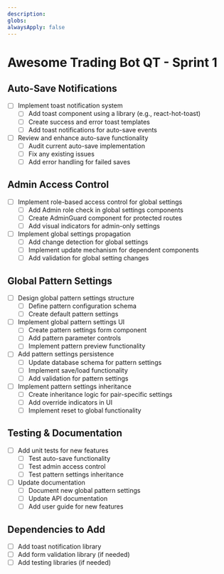```yaml
---
description: 
globs: 
alwaysApply: false
---
```

 # Awesome Trading Bot QT - Sprint 1

## Auto-Save Notifications
- [ ] Implement toast notification system
  - [ ] Add toast component using a library (e.g., react-hot-toast)
  - [ ] Create success and error toast templates
  - [ ] Add toast notifications for auto-save events
- [ ] Review and enhance auto-save functionality
  - [ ] Audit current auto-save implementation
  - [ ] Fix any existing issues
  - [ ] Add error handling for failed saves
  <!-- - [ ] Implement retry mechanism for failed saves -->

## Admin Access Control
- [ ] Implement role-based access control for global settings
  - [ ] Add Admin role check in global settings components
  - [ ] Create AdminGuard component for protected routes
  - [ ] Add visual indicators for admin-only settings
- [ ] Implement global settings propagation
  - [ ] Add change detection for global settings
  - [ ] Implement update mechanism for dependent components
  - [ ] Add validation for global setting changes
  <!-- - [ ] Create rollback mechanism for failed updates -->

## Global Pattern Settings
- [ ] Design global pattern settings structure
  - [ ] Define pattern configuration schema
  - [ ] Create default pattern settings
- [ ] Implement global pattern settings UI
  - [ ] Create pattern settings form component
  - [ ] Add pattern parameter controls
  - [ ] Implement pattern preview functionality
- [ ] Add pattern settings persistence
  - [ ] Update database schema for pattern settings
  - [ ] Implement save/load functionality
  - [ ] Add validation for pattern settings
- [ ] Implement pattern settings inheritance
  - [ ] Create inheritance logic for pair-specific settings
  - [ ] Add override indicators in UI
  - [ ] Implement reset to global functionality

## Testing & Documentation
- [ ] Add unit tests for new features
  - [ ] Test auto-save functionality
  - [ ] Test admin access control
  - [ ] Test pattern settings inheritance
- [ ] Update documentation
  - [ ] Document new global pattern settings
  - [ ] Update API documentation
  - [ ] Add user guide for new features

## Dependencies to Add
- [ ] Add toast notification library
- [ ] Add form validation library (if needed)
- [ ] Add testing libraries (if needed)